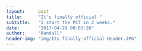 ```yaml
---
layout:     post
title:      "It's finally official "
subtitle:   "I start the PCT in 2 weeks."
date:       "2017-04-29 00:03:26"
author:     "Randall"
header-img: "img/Its-finally-official-Header.JPG"
---
```

